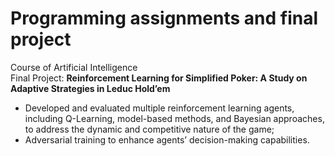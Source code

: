# Programming assignments and final project
Course of Artificial Intelligence  
Final Project: **Reinforcement Learning for Simplified Poker: A Study on Adaptive Strategies in Leduc Hold’em**
- Developed and evaluated multiple reinforcement learning agents, including Q-Learning, model-based
methods, and Bayesian approaches, to address the dynamic and competitive nature of the game;  
- Adversarial training to enhance agents’ decision-making capabilities.

